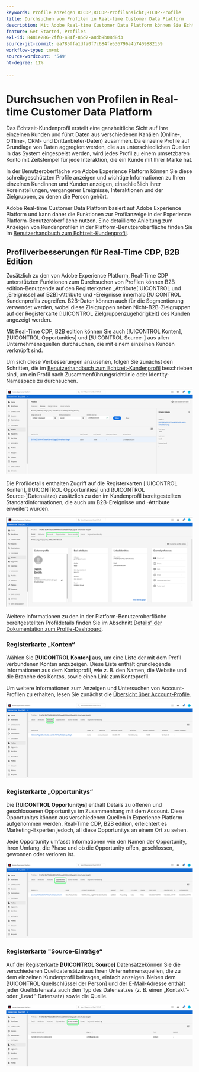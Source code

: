 ```yaml
---
keywords: Profile anzeigen RTCDP;RTCDP-Profilansicht;RTCDP-Profile
title: Durchsuchen von Profilen in Real-time Customer Data Platform
description: Mit Adobe Real-time Customer Data Platform können Sie Echtzeit-Kundenprofildaten mithilfe der Benutzeroberfläche von Adobe Experience Platform durchsuchen.
feature: Get Started, Profiles
exl-id: 8481e286-2ff0-484f-85d2-a8db9b08d8d3
source-git-commit: ea785ffa1dfa0f7c684fe536796a4b7409882159
workflow-type: tm+mt
source-wordcount: '549'
ht-degree: 11%

---
```



# Durchsuchen von Profilen in Real-time Customer Data Platform

Das Echtzeit-Kundenprofil erstellt eine ganzheitliche Sicht auf Ihre einzelnen Kunden und führt Daten aus verschiedenen Kanälen (Online-, Offline-, CRM- und Drittanbieter-Daten) zusammen. Da einzelne Profile auf Grundlage von Daten aggregiert werden, die aus unterschiedlichen Quellen in das System eingespeist werden, wird jedes Profil zu einem umsetzbaren Konto mit Zeitstempel für jede Interaktion, die ein Kunde mit Ihrer Marke hat.

In der Benutzeroberfläche von Adobe Experience Platform können Sie diese schreibgeschützten Profile anzeigen und wichtige Informationen zu Ihren einzelnen Kundinnen und Kunden anzeigen, einschließlich ihrer Voreinstellungen, vergangener Ereignisse, Interaktionen und der Zielgruppen, zu denen die Person gehört.

Adobe Real-time Customer Data Platform basiert auf Adobe Experience Platform und kann daher die Funktionen zur Profilanzeige in der Experience Platform-Benutzeroberfläche nutzen. Eine detaillierte Anleitung zum Anzeigen von Kundenprofilen in der Platform-Benutzeroberfläche finden Sie im [Benutzerhandbuch zum Echtzeit-Kundenprofil](../../profile/ui/user-guide.md).

## Profilverbesserungen für Real-Time CDP, B2B Edition

Zusätzlich zu den von Adobe Experience Platform, Real-Time CDP unterstützten Funktionen zum Durchsuchen von Profilen können B2B edition-Benutzende auf den Registerkarten „Attribute[!UICONTROL  und „Ereignisse] auf B2B]-Attribute und -Ereignisse innerhalb [!UICONTROL  Kundenprofils zugreifen. B2B-Daten können auch für die Segmentierung verwendet werden, wobei diese Zielgruppen neben Nicht-B2B-Zielgruppen auf der Registerkarte [!UICONTROL Zielgruppenzugehörigkeit] des Kunden angezeigt werden.

Mit Real-Time CDP, B2B edition können Sie auch [!UICONTROL Konten], [!UICONTROL Opportunities] und [!UICONTROL Source-] aus allen Unternehmensquellen durchsuchen, die mit einem einzelnen Kunden verknüpft sind.

Um sich diese Verbesserungen anzusehen, folgen Sie zunächst den Schritten, die im [Benutzerhandbuch zum Echtzeit-Kundenprofil](../../profile/ui/user-guide.md) beschrieben sind, um ein Profil nach Zusammenführungsrichtlinie oder Identity-Namespace zu durchsuchen.

![](images/b2b-browse-profile.png)

Die Profildetails enthalten Zugriff auf die Registerkarten [!UICONTROL Konten], [!UICONTROL Opportunities] und [!UICONTROL Source-]Datensätze) zusätzlich zu den im Kundenprofil bereitgestellten Standardinformationen, die auch um B2B-Ereignisse und -Attribute erweitert wurden.

![](images/b2b-profile-detail.png)

Weitere Informationen zu den in der Platform-Benutzeroberfläche bereitgestellten Profildetails finden Sie im Abschnitt [Details“ der Dokumentation zum Profile-Dashboard](../../dashboards/guides/profiles.md#browse-profiles).

### Registerkarte „Konten“

Wählen Sie **[!UICONTROL Konten]** aus, um eine Liste der mit dem Profil verbundenen Konten anzuzeigen. Diese Liste enthält grundlegende Informationen aus dem Kontoprofil, wie z. B. den Namen, die Website und die Branche des Kontos, sowie einen Link zum Kontoprofil.

Um weitere Informationen zum Anzeigen und Untersuchen von Account-Profilen zu erhalten, lesen Sie zunächst die [Übersicht über Account-Profile](../accounts/account-profile-overview.md).

![](images/b2b-profile-accounts.png)

### Registerkarte „Opportunitys“

Die **[!UICONTROL Opportunitys]** enthält Details zu offenen und geschlossenen Opportunitys im Zusammenhang mit dem Account. Diese Opportunitys können aus verschiedenen Quellen in Experience Platform aufgenommen werden. Real-Time CDP, B2B edition, erleichtert es Marketing-Experten jedoch, all diese Opportunitys an einem Ort zu sehen.

Jede Opportunity umfasst Informationen wie den Namen der Opportunity, ihren Umfang, die Phase und ob die Opportunity offen, geschlossen, gewonnen oder verloren ist.

![](images/b2b-profile-opportunities.png)

### Registerkarte &quot;Source-Einträge“

Auf der Registerkarte **[!UICONTROL Source]** Datensätzekönnen Sie die verschiedenen Quelldatensätze aus Ihren Unternehmensquellen, die zu dem einzelnen Kundenprofil beitragen, einfach anzeigen. Neben dem [!UICONTROL Quellschlüssel der Person] und der E-Mail-Adresse enthält jeder Quelldatensatz auch den Typ des Datensatzes (z. B. einen „Kontakt“- oder „Lead“-Datensatz) sowie die Quelle.

![](images/b2b-profile-source-records.png)
